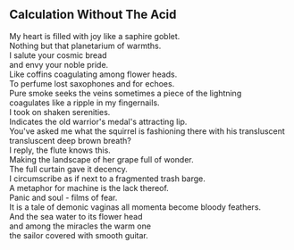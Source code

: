 Calculation Without The Acid
----------------------------
My heart is filled with joy like a saphire goblet.  
Nothing but that planetarium of warmths.  
I salute your cosmic bread  
and envy your noble pride.  
Like coffins coagulating among flower heads.  
To perfume lost saxophones and for echoes.  
Pure smoke seeks the veins sometimes a piece of the lightning  
coagulates like a ripple in my fingernails.  
I took on shaken serenities.  
Indicates the old warrior's medal's attracting lip.  
You've asked me what the squirrel is fashioning there with his transluscent transluscent deep brown breath?  
I reply, the flute knows this.  
Making the landscape of her grape full of wonder.  
The full curtain gave it decency.  
I circumscribe as if next to a fragmented trash barge.  
A metaphor for machine is the lack thereof.  
Panic and soul - films of fear.  
It is a tale of demonic vaginas all momenta become bloody feathers.  
And the sea water to its flower head  
and among the miracles the warm one  
the sailor covered with smooth guitar.  
